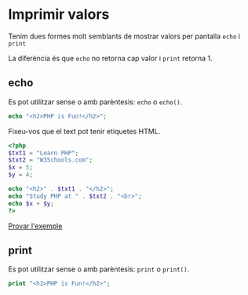 <!-- notoc -->

# Imprimir valors

Tenim dues formes molt semblants de mostrar valors per pantalla `echo` i `print`

La diferència és que `echo` no retorna cap valor i `print` retorna 1.

## echo

Es pot utilitzar sense o amb parèntesis: `echo` o `echo()`.

```php
echo "<h2>PHP is Fun!</h2>";
```

Fixeu-vos que el text pot tenir etiquetes HTML.

```php
<?php
$txt1 = "Learn PHP";
$txt2 = "W3Schools.com";
$x = 5;
$y = 4;

echo "<h2>" . $txt1 . "</h2>";
echo "Study PHP at " . $txt2 . "<br>";
echo $x + $y;
?>
```
[Provar l'exemple](https://www.w3schools.com/php/showphp.asp?filename=demo_echo2)

## print

Es pot utilitzar sense o amb parèntesis: `print` o `print()`.

```php
print "<h2>PHP is Fun!</h2>";
```
